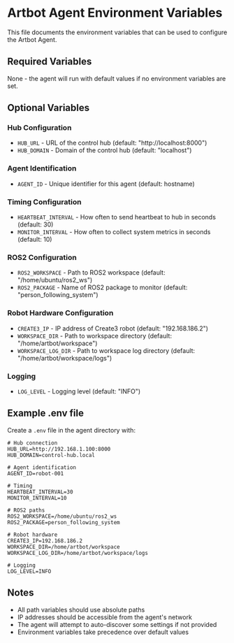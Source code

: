 # Artbot Agent Environment Variables

This file documents the environment variables that can be used to configure the Artbot Agent.

## Required Variables

None - the agent will run with default values if no environment variables are set.

## Optional Variables

### Hub Configuration
- `HUB_URL` - URL of the control hub (default: "http://localhost:8000")
- `HUB_DOMAIN` - Domain of the control hub (default: "localhost")

### Agent Identification
- `AGENT_ID` - Unique identifier for this agent (default: hostname)

### Timing Configuration
- `HEARTBEAT_INTERVAL` - How often to send heartbeat to hub in seconds (default: 30)
- `MONITOR_INTERVAL` - How often to collect system metrics in seconds (default: 10)

### ROS2 Configuration
- `ROS2_WORKSPACE` - Path to ROS2 workspace (default: "/home/ubuntu/ros2_ws")
- `ROS2_PACKAGE` - Name of ROS2 package to monitor (default: "person_following_system")

### Robot Hardware Configuration
- `CREATE3_IP` - IP address of Create3 robot (default: "192.168.186.2")
- `WORKSPACE_DIR` - Path to workspace directory (default: "/home/artbot/workspace")
- `WORKSPACE_LOG_DIR` - Path to workspace log directory (default: "/home/artbot/workspace/logs")

### Logging
- `LOG_LEVEL` - Logging level (default: "INFO")

## Example .env file

Create a `.env` file in the agent directory with:

```
# Hub connection
HUB_URL=http://192.168.1.100:8000
HUB_DOMAIN=control-hub.local

# Agent identification
AGENT_ID=robot-001

# Timing
HEARTBEAT_INTERVAL=30
MONITOR_INTERVAL=10

# ROS2 paths
ROS2_WORKSPACE=/home/ubuntu/ros2_ws
ROS2_PACKAGE=person_following_system

# Robot hardware
CREATE3_IP=192.168.186.2
WORKSPACE_DIR=/home/artbot/workspace
WORKSPACE_LOG_DIR=/home/artbot/workspace/logs

# Logging
LOG_LEVEL=INFO
```

## Notes

- All path variables should use absolute paths
- IP addresses should be accessible from the agent's network
- The agent will attempt to auto-discover some settings if not provided
- Environment variables take precedence over default values
